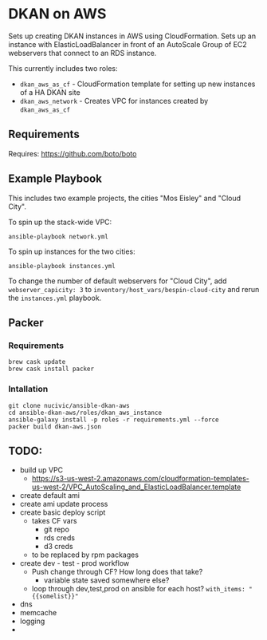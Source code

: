 DKAN on AWS 
=========

Sets up creating DKAN instances in AWS using CloudFormation. Sets up an instance with ElasticLoadBalancer in front of an AutoScale Group of EC2 webservers that connect to an RDS instance.

This currently includes two roles:

* ``dkan_aws_as_cf`` - CloudFormation template for setting up new instances of a HA DKAN site
* ``dkan_aws_network`` - Creates VPC for instances created by ``dkan_aws_as_cf``

Requirements
------------

Requires: https://github.com/boto/boto

Example Playbook
----------------

This includes two example projects, the cities "Mos Eisley" and "Cloud City".

To spin up the stack-wide VPC:

```
ansible-playbook network.yml
```

To spin up instances for the two cities:

```
ansible-playbook instances.yml
```

To change the number of default webservers for "Cloud City", add ``webserver_capicity: 3`` to ``inventory/host_vars/bespin-cloud-city`` and rerun the ``instances.yml`` playbook.  

## Packer
### Requirements
```
brew cask update
brew cask install packer
```

### Intallation
```
git clone nucivic/ansible-dkan-aws
cd ansible-dkan-aws/roles/dkan_aws_instance
ansible-galaxy install -p roles -r requirements.yml --force
packer build dkan-aws.json

```

TODO:
----------------

* build up VPC
  * https://s3-us-west-2.amazonaws.com/cloudformation-templates-us-west-2/VPC_AutoScaling_and_ElasticLoadBalancer.template
* create default ami
* create ami update process
* create basic deploy script
  * takes CF vars
    * git repo
    * rds creds
    * d3 creds
  * to be replaced by rpm packages
* create dev - test - prod workflow
  * Push change through CF? How long does that take?
    * variable state saved somewhere else?
  * loop through dev,test,prod on ansible for each host? ``with_items: "{{somelist}}"``
* dns
* memcache
* logging
* 


